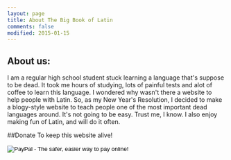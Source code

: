 ```yaml
---
layout: page
title: About The Big Book of Latin
comments: false
modified: 2015-01-15
---
```


## About us:

I am a regular high school student stuck learning a language that's suppose to be dead. It took me hours of studying, lots of painful tests and alot of coffee to learn this language. I wondered why wasn't there a website to help people with Latin. So, as my New Year's Resolution, I decided to make a blogy-style website to teach people one of the most important dead languages around. It's not going to be easy. Trust me, I know. I also enjoy making fun of Latin, and will do it often.

##Donate To keep this website alive!

<form action="https://www.paypal.com/cgi-bin/webscr" method="post" target="_top">
    <input type="hidden" name="cmd" value="_s-xclick">
    <input type="hidden" name="hosted_button_id" value="AVSWTFT3XYKCE">
    <input type="image" src="https://www.paypalobjects.com/en_US/i/btn/btn_donateCC_LG.gif" border="0" name="submit" alt="PayPal - The safer, easier way to pay online!">
    <img alt="" border="0" src="https://www.paypalobjects.com/en_US/i/scr/pixel.gif" width="1" height="1">
</form>
